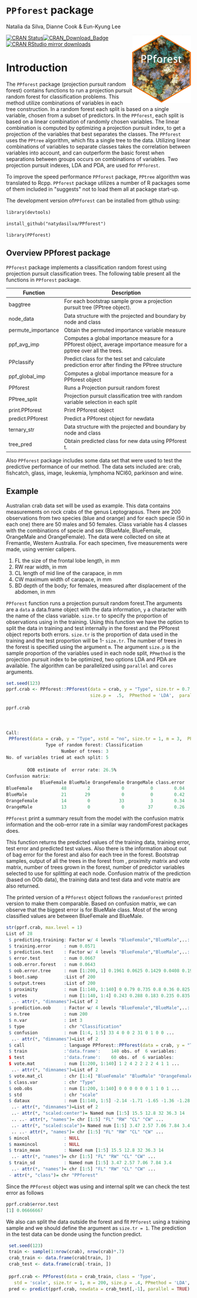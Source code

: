 
`PPforest` package
======================
Natalia da Silva, Dianne Cook & Eun-Kyung Lee 



<img src="man/figures/PPforest.png" align="right" alt="" width="160" />


[![CRAN Status](https://www.r-pkg.org/badges/version/PPforest)]( https://CRAN.R-project.org/package=PPforest)[![CRAN\_Download\_Badge](https://cranlogs.r-pkg.org/badges/grand-total/PPforest)](https://cran.r-project.org/package=PPforest) [![CRAN RStudio mirror downloads](https://cranlogs.r-pkg.org/badges/PPforest)](https://www.r-pkg.org/pkg/PPforest)


Introduction
============


The `PPforest` package (projection pursuit random forest) contains functions to run a projection pursuit random forest for classification problems. This method utilize combinations of variables in each tree construction.  In a random forest each split is based on a single variable, chosen from a subset of predictors. In the `PPforest`, each split is based on a linear combination of randomly chosen variables. The linear combination is computed by optimizing a projection pursuit index, to get a projection of the variables that best separates the classes. The `PPforest` uses the `PPtree` algorithm, which fits a single tree to the data. Utilizing linear combinations of variables to separate classes takes the correlation between variables into account, and can outperform the basic forest when separations between groups occurs on combinations of variables. Two projection pursuit indexes, LDA and PDA, are used for `PPforest`.

To improve the speed performance `PPforest` package, `PPtree` algorithm was translated to Rcpp. 
`PPforest` package utilizes a number of R packages some of them included in "suggests" not to load them all at package start-up.

The development version of`PPforest` can be installed from github using:


`library(devtools)`

`install_github("natydasilva/PPforest")`

`library(PPforest)`



Overview PPforest package
-------------------------

`PPforest` package implements a classification random forest using projection pursuit classification trees. The following table present all the functions in `PPforest` package.

| Function |Description |
| ----------------- | --------------------------------------------------------------  | 
|baggtree|For each bootstrap sample grow a projection pursuit tree (PPtree object).|
|node_data|Data structure with the  projected and boundary by node and class|
|permute_importance|Obtain the permuted importance variable measure|
|ppf_avg_imp| Computes a global importance measure for a PPforest object, average importance measure for a pptree over all the trees.| 
|PPclassify| Predict class for the test set and calculate prediction error after finding the PPtree structure|
|ppf_global_imp| Computes a global importance measure for a PPforest object|
|PPforest|Runs a Projection pursuit random forest|
|PPtree_split|Projection pursuit classification tree with random variable selection in each split|
|print.PPforest| Print PPforest object|
|predict.PPforest|Predict a PPforest object for newdata|
|ternary_str|Data structure with the projected and boundary by node and class|
|tree_pred|Obtain predicted class for new data using PPforest t.|

Also `PPforest` package includes some data set that were used to test the predictive performance of our method. The data sets included are: crab, fishcatch, glass, image, leukemia, lymphoma NCI60, parkinson and wine.

 Example
------------
Australian crab data set will be used as example. This data contains measurements on rock crabs of the genus Leptograpsus. There are 200 observations from two species (blue and orange) and for each specie (50 in each one) there are 50 males and 50 females. Class variable has 4 classes with the combinations of specie and sex (BlueMale, BlueFemale, OrangeMale and OrangeFemale). The data were collected on site at Fremantle, Western Australia. For each specimen, five measurements were made, using vernier calipers.

1. FL the size of the frontal lobe length, in mm
2. RW rear width, in mm
3. CL length of mid line of the carapace, in mm
4. CW maximum width of carapace, in mm
5. BD depth of the body; for females, measured after displacement of the abdomen, in mm


`PPforest` function runs a projection pursuit random forest.The arguments are a `data` a data.frame object with the data information, `y` a character with the name of the class variable.  `size.tr` 
to specify the proportion of observations using in the training. Using this function we have the option to split the data in training and test internally in the forest and the PPforest object reports both errors. `size.tr` is the proportion of data used in the training and the test proportion will be 1- `size.tr`.
The number of trees in the forest is specified using the argument `m`. The argument `size.p` is the sample proportion of the variables used in each node split, `PPmethod` is the projection pursuit index to be optimized,  two options LDA and PDA are available.
The algorithm can be parallelized using `parallel` and `cores` arguments. 
```r 
set.seed(123)
pprf.crab <- PPforest::PPforest(data = crab, y = "Type", size.tr = 0.7, m = 200,
                                size.p =  .5,  PPmethod = 'LDA',  parallel =TRUE, cores = 2)

pprf.crab



Call:
 PPforest(data = crab, y = "Type", xstd = "no", size.tr = 1, m = 3,  PPmethod = "LDA", size.p = 1, parallel = TRUE, cores = 2,      rule = 1) 
               Type of random forest: Classification
                     Number of trees: 3
No. of variables tried at each split: 5

        OOB estimate of  error rate: 26.5%
Confusion matrix:
             BlueFemale BlueMale OrangeFemale OrangeMale class.error
BlueFemale           48        2            0          0        0.04
BlueMale             21       29            0          0        0.42
OrangeFemale         14        0           33          3        0.34
OrangeMale           13        0            0         37        0.26


```

`PPforest` print a summary result from the model with the confusion matrix information and the oob-error rate in a similar way randomForest packages does.

This function returns the predicted values of the training data, training error, test error and predicted test values. Also there is the information about out of bag error for the forest and also for each tree in the forest. Bootstrap samples, output of all the trees in the forest from , proximity matrix and vote matrix, number of trees grown in the forest, number of predictor variables selected to use for splitting at each node. Confusion matrix of the prediction (based on OOb data), the training data and test data and vote matrix are also returned.

The printed version of a `PPforest` object follows the `randomForest` printed version to make them comparable. Based on confusion matrix, we can observe that the biggest error is for BlueMale class. Most of the wrong classified values are between BlueFemale and BlueMale.

```r
str(pprf.crab, max.level = 1)
List of 28
 $ predicting.training: Factor w/ 4 levels "BlueFemale","BlueMale",..: 2 2 2 2 1 2 2 1 2 1 ...
 $ training.error     : num 0.0571
 $ prediction.test    : Factor w/ 4 levels "BlueFemale","BlueMale",..: 2 2 2 2 2 2 2 2 2 2 ...
 $ error.test         : num 0.0667
 $ oob.error.forest   : num 0.0643
 $ oob.error.tree     : num [1:200, 1] 0.1961 0.0625 0.1429 0.0408 0.1923 ...
 $ boot.samp          :List of 200
 $ output.trees       :List of 200
 $ proximity          : num [1:140, 1:140] 0 0.79 0.735 0.8 0.36 0.825 0.71 0.265 0.46 0.36 ...
 $ votes              : num [1:140, 1:4] 0.243 0.288 0.183 0.235 0.835 ...
  ..- attr(*, "dimnames")=List of 2
 $ prediction.oob     : Factor w/ 4 levels "BlueFemale","BlueMale",..: 2 2 2 2 1 2 2 1 2 1 ...
 $ n.tree             : num 200
 $ n.var              : int 3
 $ type               : chr "Classification"
 $ confusion          : num [1:4, 1:5] 33 4 0 0 2 31 0 1 0 0 ...
  ..- attr(*, "dimnames")=List of 2
 $ call               : language PPforest::PPforest(data = crab, y = "Type", size.tr = 0.7, m = 200, PPmethod = "LDA", size.p = 0.5,      parallel| __truncated__
 $ train              :'data.frame':	140 obs. of  6 variables:
 $ test               :'data.frame':	60 obs. of  6 variables:
 $ vote.mat           : num [1:200, 1:140] 1 2 4 2 2 2 2 4 1 1 ...
  ..- attr(*, "dimnames")=List of 2
 $ vote.mat_cl        : chr [1:4] "BlueFemale" "BlueMale" "OrangeFemale" "OrangeMale"
 $ class.var          : chr "Type"
 $ oob.obs            : num [1:200, 1:140] 0 0 0 0 0 0 1 1 0 1 ...
 $ std                : chr "scale"
 $ dataux             : num [1:140, 1:5] -2.14 -1.71 -1.65 -1.36 -1.28 ...
  ..- attr(*, "dimnames")=List of 2
  ..- attr(*, "scaled:center")= Named num [1:5] 15.5 12.8 32 36.3 14
  .. ..- attr(*, "names")= chr [1:5] "FL" "RW" "CL" "CW" ...
  ..- attr(*, "scaled:scale")= Named num [1:5] 3.47 2.57 7.06 7.84 3.4
  .. ..- attr(*, "names")= chr [1:5] "FL" "RW" "CL" "CW" ...
 $ mincol             : NULL
 $ maxmincol          : NULL
 $ train_mean         : Named num [1:5] 15.5 12.8 32 36.3 14
  ..- attr(*, "names")= chr [1:5] "FL" "RW" "CL" "CW" ...
 $ train_sd           : Named num [1:5] 3.47 2.57 7.06 7.84 3.4
  ..- attr(*, "names")= chr [1:5] "FL" "RW" "CL" "CW" ...
 - attr(*, "class")= chr "PPforest"
```

Since the `PPforest` object was using and internal split we can check the test error as follows

```r
pprf.crab$error.test
[1] 0.06666667
```

We also can split the data outside the forest and fit `PPforest` using a training sample and we should define the argument as `size.tr = 1`. The prediction in the test
data can be donde using the function predict.

```r
 set.seed(123)
 train <- sample(1:nrow(crab), nrow(crab)*.7)
 crab_train <- data.frame(crab[train, ])
 crab_test <- data.frame(crab[-train, ])

 pprf.crab <- PPforest(data = crab_train, class = 'Type',
   std = 'scale', size.tr = 1, m = 200, size.p = .4, PPmethod = 'LDA', parallel = TRUE )
 pred <- predict(pprf.crab, newdata = crab_test[,-1], parallel = TRUE) 
```
